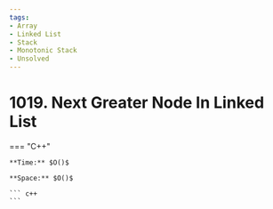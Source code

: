 ```yaml
---
tags:
- Array
- Linked List
- Stack
- Monotonic Stack
- Unsolved
---
```



# 1019. Next Greater Node In Linked List

=== "C++"

    **Time:** $O()$

    **Space:** $O()$

    ``` c++
    ```
